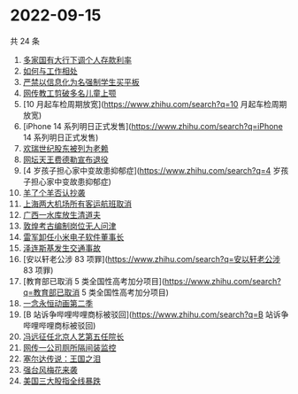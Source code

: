 # 2022-09-15

共 24 条

<!-- BEGIN -->
<!-- 最后更新时间 Thu Sep 15 2022 23:10:09 GMT+0800 (China Standard Time) -->

1. [多家国有大行下调个人存款利率](https://www.zhihu.com/search?q=多家国有大行下调个人存款利率)
1. [如何与工作相处](https://www.zhihu.com/search?q=如何与工作相处)
1. [严禁以信息化为名强制学生买平板](https://www.zhihu.com/search?q=严禁以信息化为名强制学生买平板)
1. [网传教工剪破多名儿童上颚](https://www.zhihu.com/search?q=网传教工剪破多名儿童上颚)
1. [10 月起车检周期放宽](https://www.zhihu.com/search?q=10 月起车检周期放宽)
1. [iPhone 14 系列明日正式发售](https://www.zhihu.com/search?q=iPhone 14 系列明日正式发售)
1. [欢瑞世纪股东被列为老赖](https://www.zhihu.com/search?q=欢瑞世纪股东被列为老赖)
1. [网坛天王费德勒宣布退役](https://www.zhihu.com/search?q=网坛天王费德勒宣布退役)
1. [4 岁孩子担心家中变故患抑郁症](https://www.zhihu.com/search?q=4 岁孩子担心家中变故患抑郁症)
1. [羊了个羊否认抄袭](https://www.zhihu.com/search?q=羊了个羊否认抄袭)
1. [上海两大机场所有客运航班取消](https://www.zhihu.com/search?q=上海两大机场所有客运航班取消)
1. [广西一水库放生清道夫](https://www.zhihu.com/search?q=广西一水库放生清道夫)
1. [敦煌考古编制岗位无人问津](https://www.zhihu.com/search?q=敦煌考古编制岗位无人问津)
1. [雷军卸任小米电子软件董事长](https://www.zhihu.com/search?q=雷军卸任小米电子软件董事长)
1. [泽连斯基发生交通事故](https://www.zhihu.com/search?q=泽连斯基发生交通事故)
1. [安以轩老公涉 83 项罪](https://www.zhihu.com/search?q=安以轩老公涉 83 项罪)
1. [教育部已取消 5 类全国性高考加分项目](https://www.zhihu.com/search?q=教育部已取消 5 类全国性高考加分项目)
1. [一念永恒动画第二季](https://www.zhihu.com/search?q=一念永恒动画第二季)
1. [B 站诉争哔哩哔哩商标被驳回](https://www.zhihu.com/search?q=B 站诉争哔哩哔哩商标被驳回)
1. [冯远征任北京人艺第五任院长](https://www.zhihu.com/search?q=冯远征任北京人艺第五任院长)
1. [网传一公司厕所隔间装监控](https://www.zhihu.com/search?q=网传一公司厕所隔间装监控)
1. [塞尔达传说：王国之泪](https://www.zhihu.com/search?q=塞尔达传说：王国之泪)
1. [强台风梅花来袭](https://www.zhihu.com/search?q=强台风梅花来袭)
1. [美国三大股指全线暴跌](https://www.zhihu.com/search?q=美国三大股指全线暴跌)

<!-- END -->
